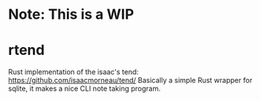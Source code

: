 # Note: This is a WIP

# rtend
Rust implementation of the isaac's tend: https://github.com/isaacmorneau/tend/
Basically a simple Rust wrapper for sqlite, it makes a nice CLI note taking program.
